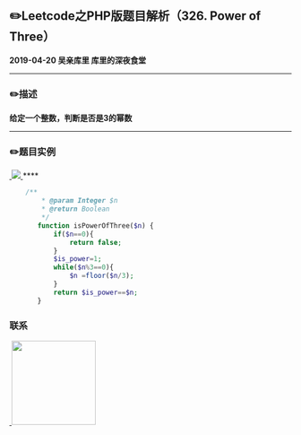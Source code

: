 ## :pencil2:Leetcode之PHP版题目解析（326. Power of Three）
**2019-04-20 吴亲库里 库里的深夜食堂**
****
### :pencil2:描述
 **给定一个整数，判断是否是3的幂数**
****
### :pencil2:题目实例
<a href="https://github.com/wuqinqiang/">
​    <img src="https://github.com/wuqinqiang/Lettcode-php/blob/master/images/326.png">
</a> 
****

```php
    /**
        * @param Integer $n
        * @return Boolean
        */
       function isPowerOfThree($n) {
           if($n==0){
               return false;
           }
           $is_power=1;
           while($n%3==0){
               $n =floor($n/3);
           }
           return $is_power==$n;
       }
```

### 联系

<a href="https://github.com/wuqinqiang/">
​    <img src="https://github.com/wuqinqiang/Lettcode-php/blob/master/qrcode_for_gh_c194f9d4cdb1_430.jpg" width="150px" height="150px">
</a> 
   
    
    
    

